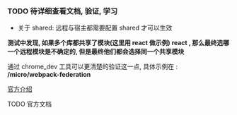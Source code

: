 ### TODO 待详细查看文档, 验证, 学习

- 关于 shared: 远程与宿主都需要配置 shared 才可以生效

<!-- ```js
// host 的模块组成
host: react_h1, m1, m2;

// remote 的模块组成
remote: react_r1, r1, r2;

// 当在 host 中引用 remote 时, 由于双方都配置了 share 为 react, 且 host 为宿主环境, 所以 host 的最终模块组成为:
// 注意这里, 使用了远程模块的 react_r1 而非本地 react_h1
host: react_r1, m1, m2;
``` -->

**测试中发现, 如果多个库都共享了模块(这里用 react 做示例) react , 那么最终选哪一个远程模块是不确定的, 但是最终他们都会选择同一个共享模块**

通过 chrome_dev 工具可以更清楚的验证这一点, 具体示例在 : **/micro/webpack-federation**

[官方介绍](https://webpack.docschina.org/concepts/module-federation/)

TODO 官方文档
